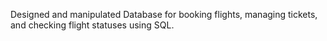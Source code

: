 Designed and manipulated Database for booking flights, managing tickets, and checking flight statuses using SQL.
